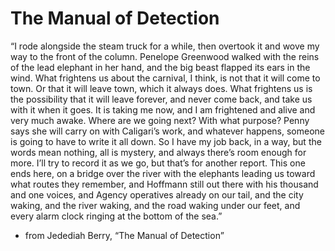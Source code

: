 # The Manual of Detection

“I rode alongside the steam truck for a while, then overtook it and wove my way to the front of the column. Penelope Greenwood walked with the reins of the lead elephant in her hand, and the big beast flapped its ears in the wind. What frightens us about the carnival, I think, is not that it will come to town. Or that it will leave town, which it always does. What frightens us is the possibility that it will leave forever, and never come back, and take us with it when it goes. It is taking me now, and I am frightened and alive and very much awake. Where are we going next? With what purpose? Penny says she will carry on with Caligari’s work, and whatever happens, someone is going to have to write it all down. So I have my job back, in a way, but the words mean nothing, all is mystery, and always there’s room enough for more. I’ll try to record it as we go, but that’s for another report. This one ends here, on a bridge over the river with the elephants leading us toward what routes they remember, and Hoffmann still out there with his thousand and one voices, and Agency operatives already on our tail, and the city waking, and the river waking, and the road waking under our feet, and every alarm clock ringing at the bottom of the sea.”

- from Jedediah Berry, “The Manual of Detection”